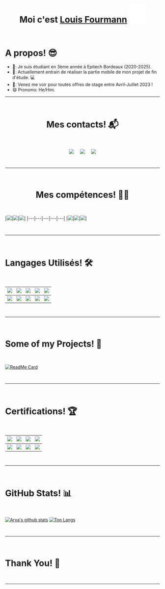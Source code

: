 <h1 align="center">Moi c'est <a href="https://github.com/LouisFourmann">Louis Fourmann<a><img src="https://github.com/Kathryn-Jie/Kathryn-Jie/blob/main/wave.gif" width="60px"/></h1>
<Br>
<h1>A propos! 😎</h1>

- 🏫: Je suis étudiant en 3ème année à Epitech Bordeaux (2020-2025).
- 🌱: Actuellement entrain de réaliser la partie mobile de mon projet de fin d'étude. 💻
- 💬: Venez me voir pour toutes offres de stage entre Avril-Juillet 2023 !
- 😄  Pronoms: He/Him.

<hr>
<Br>
<h1 align="center">Mes contacts! 📬</h1>
<Br>
<p align="center">
<a href="https://www.linkedin.com/in/louis-fourmann-461909207/" target="blank"><img align="center" src="https://img.shields.io/badge/Louis Fourmann-0077B5?style=for-the-badge&logo=linkedin&logoColor=white" /></a> &nbsp;&nbsp;&nbsp;  <a href="mailto:louisfrmnn@gmail.com" target="blank"><img align="center" src="https://img.shields.io/badge/louisfrmnn@gmail.com-D14836?style=for-the-badge&logo=gmail&logoColor=white" /></a>    &nbsp;&nbsp;&nbsp;       <a href="https://www.github.com/LouisFourmann" target="blank"><img align="center" src="https://img.shields.io/badge/LouisFourmann-100000?style=for-the-badge&logo=github&logoColor=white" /></a>
</p>
  
<Br>
<hr>
<Br>
<h1 align="center">Mes compétences! 🤸‍♂</h1>
<Br>
  
  
|![](https://img.shields.io/badge/Travail%d'Equipe20-brightgreen?style=for-the-badge)|![](https://img.shields.io/badge/Auto%20Didacte-brightgreen?style=for-the-badge)|![](https://img.shields.io/badge/Gestion%20De%20Projet-brightgreen?style=for-the-badge)|
|---|---|---|---|---|
|![](https://img.shields.io/badge/Programmation%20Algorithmique-blue?style=for-the-badge)|![](https://img.shields.io/badge/Programmation%20Système-blue?style=for-the-badge)|![](https://img.shields.io/badge/Et%20plus%20Encore!-yellow?style=for-the-badge)|
  
  
<Br>
<hr>
<Br>
<h1>Langages Utilisés! 🛠️</h1>
<Br>
 
|![](https://img.shields.io/badge/Python-FFD43B?style=for-the-badge&logo=python&logoColor=darkgreen)|![](https://img.shields.io/badge/TensorFlow-FF6F00?style=for-the-badge&logo=TensorFlow&logoColor=white)|![](https://img.shields.io/badge/scikit_learn-F7931E?style=for-the-badge&logo=scikit-learn&logoColor=white)|![](https://img.shields.io/badge/Keras-D00000?style=for-the-badge&logo=Keras&logoColor=white)|![](https://img.shields.io/badge/Jupyter-F37626.svg?&style=for-the-badge&logo=Jupyter&logoColor=white)|
|---|---|---|---|---|
|![](https://img.shields.io/badge/conda-342B029.svg?&style=for-the-badge&logo=anaconda&logoColor=white)|![](https://img.shields.io/badge/Pandas-2C2D72?style=for-the-badge&logo=pandas&logoColor=white)|![](https://img.shields.io/badge/Numpy-777BB4?style=for-the-badge&logo=numpy&logoColor=white)|![](https://img.shields.io/badge/Plotly-239120?style=for-the-badge&logo=plotly&logoColor=white)|![](https://img.shields.io/badge/And%20More!-yellow?style=for-the-badge)|
  

<Br>
<hr>
<Br>
<h1>Some of my Projects! 🎨</h1>
<Br>
  
[![ReadMe Card](https://github-readme-stats.vercel.app/api/pin/?username=Aryagm&repo=California_Housing_Prices)](https://github.com/Aryagm/California_Housing_Prices)

<Br>
<hr>
<Br>
<h1>Certifications! 🏆</h1>
<Br>
  
|[![](https://img.shields.io/badge/Introduction%20to%20Python-red?style=for-the-badge)](https://raw.githubusercontent.com/Aryagm/Aryagm/main/Certificates/Introduction%20to%20Python-1.jpg)|[![](https://img.shields.io/badge/Intermediate%20Python-blue?style=for-the-badge)](https://raw.githubusercontent.com/Aryagm/Aryagm/main/Certificates/Intermediate%20Python-1.jpg)|[![](https://img.shields.io/badge/Machine%20Learning%20for%20Everyone-green?style=for-the-badge)](https://raw.githubusercontent.com/Aryagm/Aryagm/main/Certificates/Machine%20Learning%20for%20Everyone-1.jpg)|[![](https://img.shields.io/badge/Data%20Science%20Toolbox%20-I-orange?style=for-the-badge)](https://github.com/Aryagm/Aryagm/blob/main/Certificates/Data%20Science%20Toolbox%20-%20I-1.jpg)|
|---|---|---|---|
|[![](https://img.shields.io/badge/Data%20Science%20Toolbox%20-II-orange?style=for-the-badge)](https://github.com/Aryagm/Aryagm/blob/main/Certificates/Data%20Science%20Toolbox%20-%20II-1.jpg)|[![](https://img.shields.io/badge/Statistical%20Thinking%20in%20Python-purple?style=for-the-badge)](https://raw.githubusercontent.com/Aryagm/Aryagm/main/Certificates/Statistical%20Thinking%20in%20Python-1.jpg)|[![](https://img.shields.io/badge/Supervized%20Learning%20with%20Sklearn-red?style=for-the-badge)](https://raw.githubusercontent.com/Aryagm/Aryagm/main/Certificates/Supervized%20Learning%20with%20Scikit-Learn-1.jpg)|[![](https://img.shields.io/badge/More%20on%20the%20Way!-yellow?style=for-the-badge)](https://github.com/Aryagm)|
  
 

<Br>
<hr>
<Br>
<h1>GitHub Stats! 📊</h1>
<Br>
  
[![Arya's github stats](https://github-readme-stats.vercel.app/api?username=Aryagm&show_icons=true&theme=merko)](https://github.com/Aryagm/github-readme-stats) [![Top Langs](https://github-readme-stats.vercel.app/api/top-langs/?username=Aryagm&layout=compact&theme=merko)](https://github.com/Aryagm/github-readme-stats)

 
<Br>
<hr>
<Br>
<h1>Thank You! 🤵 </h1>
<Br>

------